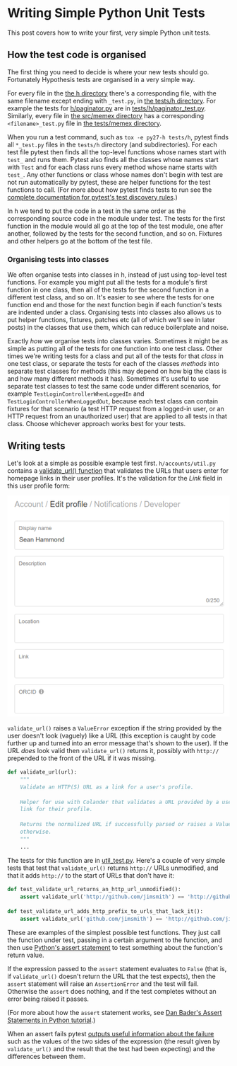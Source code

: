 Writing Simple Python Unit Tests
================================

This post covers how to write your first, very simple Python unit tests.

How the test code is organised
------------------------------

The first thing you need to decide is where your new tests should go.
Fortunately Hypothesis tests are organised in a very simple way.

For every file in the [the h directory](https://github.com/hypothesis/h/tree/51f07c93b4cd2313118b8ba7625337c9586011cc/h)
there's a corresponding file, with the same filename except ending with `_test.py`,
in [the tests/h directory](https://github.com/hypothesis/h/tree/51f07c93b4cd2313118b8ba7625337c9586011cc/tests/h).
For example the tests for [h/paginator.py](https://github.com/hypothesis/h/blob/51f07c93b4cd2313118b8ba7625337c9586011cc/h/paginator.py)
are in [tests/h/paginator_test.py](https://github.com/hypothesis/h/blob/51f07c93b4cd2313118b8ba7625337c9586011cc/tests/h/paginator_test.py).
Similarly, every file in [the src/memex directory](https://github.com/hypothesis/h/tree/51f07c93b4cd2313118b8ba7625337c9586011cc/src/memex)
has a corresponding `<filename>_test.py` file in
[the tests/memex directory](https://github.com/hypothesis/h/tree/51f07c93b4cd2313118b8ba7625337c9586011cc/tests/memex).

When you run a test command, such as `tox -e py27-h tests/h`, pytest finds all
`*_test.py` files in the `tests/h` directory (and subdirectories).
For each test file pytest then finds all the top-level functions whose names
start with `test_` and runs them. Pytest also finds all the classes whose names
start with `Test` and for each class runs every method whose name starts with
`test_`. Any other functions or class whose names don't begin with test
are not run automatically by pytest, these are helper functions for the test
functions to call.
(For more about how pytest finds tests to run see the
[complete documentation for pytest's test discovery rules](http://docs.pytest.org/en/latest/goodpractices.html#test-discovery).)

In h we tend to put the code in a test in the same order as the corresponding
source code in the module under test. The tests for the first function in the
module would all go at the top of the test module, one after another, followed
by the tests for the second function, and so on. Fixtures and other helpers go
at the bottom of the test file.

### Organising tests into classes

We often organise tests into classes in h, instead of just using top-level
test functions. For example you might put all the tests for a module's first
function in one class, then all of the tests for the second function in a
different test class, and so on. It's easier to see where the tests for one
function end and those for the next function begin if each function's tests
are indented under a class. Organising tests into classes also allows us to
put helper functions, fixtures, patches etc (all of which we'll see in later
posts) in the classes that use them, which can reduce boilerplate and noise.

Exactly _how_ we organise tests into classes varies. Sometimes it might be as
simple as putting all of the tests for one function into one test class. Other
times we're writing tests for a class and put all of the tests for that _class_
in one test class, or separate the tests for each of the classes _methods_ into
separate test classes for methods (this may depend on how big the class is and
how many different methods it has). Sometimes it's useful to use separate test
classes to test the same code under different scenarios, for example
`TestLoginControllerWhenLoggedIn` and `TestLoginControllerWhenLoggedOut`,
because each test class can contain fixtures for that scenario (a test HTTP
request from a logged-in user, or an HTTP request from an unauthorized user)
that are applied to all tests in that class. Choose whichever approach works
best for your tests.


Writing tests
-------------

Let's look at a simple as possible example test first.
`h/accounts/util.py` contains a 
[validate_url() function](https://github.com/hypothesis/h/blob/8d11e918005581f35f97268e9470eb3c34a6b416/h/accounts/util.py#L9)
that validates the URLs that users enter for homepage links in their user
profiles. It's the validation for the _Link_ field in this user profile form:

<img src="/assets/images/user-profile-form.png">

`validate_url()` raises a `ValueError` exception if the string provided by the
user doesn't look (vaguely) like a URL (this exception is caught by code
further up and turned into an error message that's shown to the user).
If the URL _does_ look valid then `validate_url()` returns it, possibly with
`http://` prepended to the front of the URL if it was missing.

```python
def validate_url(url):
    """
    Validate an HTTP(S) URL as a link for a user's profile.

    Helper for use with Colander that validates a URL provided by a user as a
    link for their profile.

    Returns the normalized URL if successfully parsed or raises a ValueError
    otherwise.
    """
    ...
```

The tests for this function are in
[util_test.py](https://github.com/hypothesis/h/blob/8d11e918005581f35f97268e9470eb3c34a6b416/tests/h/accounts/util_test.py).
Here's a couple of very simple tests that test that `validate_url()` returns
`http://` URLs unmodified, and that it adds `http://` to the start of URLs that
don't have it:

```python
def test_validate_url_returns_an_http_url_unmodified():
    assert validate_url('http://github.com/jimsmith') == 'http://github.com/jimsmith'

def test_validate_url_adds_http_prefix_to_urls_that_lack_it():
    assert validate_url('github.com/jimsmith') == 'http://github.com/jimsmith'
```

These are examples of the simplest possible test functions. They just call the
function under test, passing in a certain argument to the function, and then
use [Python's assert statement](https://docs.python.org/2/reference/simple_stmts.html#the-assert-statement)
to test something about the function's return value.

If the expression passed to the `assert` statement evaluates to `False`
(that is, if `validate_url()` doesn't return the URL that the test expects),
then the `assert` statement will raise an `AssertionError` and the test will fail.
Otherwise the `assert` does nothing, and if the test completes without an error
being raised it passes.

(For more about how the `assert` statement works, see
[Dan Bader's Assert Statements in Python tutorial](https://dbader.org/blog/python-assert-tutorial).)

When an assert fails pytest
[outputs useful information about the failure](http://doc.pytest.org/en/latest/example/reportingdemo.html)
such as the values of the two sides of the expression (the result given by
`validate_url()` and the result that the test had been expecting) and the
differences between them.
